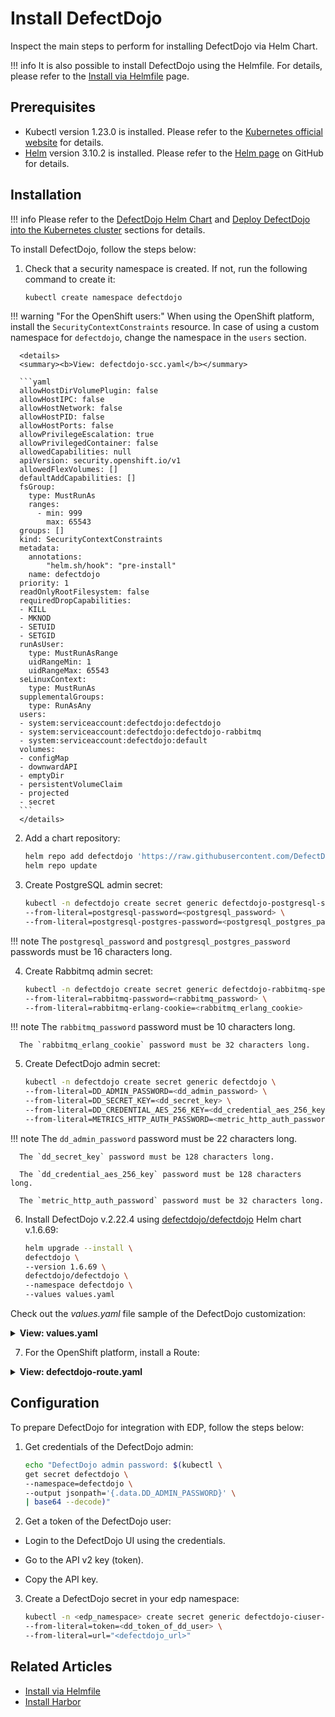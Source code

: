 # Install DefectDojo

Inspect the main steps to perform for installing DefectDojo via Helm Chart.

!!! info
    It is also possible to install DefectDojo using the Helmfile. For details, please refer to the [Install via Helmfile](./install-via-helmfile.md##deploy-defectdojo) page.

## Prerequisites

* Kubectl version 1.23.0 is installed. Please refer to the [Kubernetes official website](https://v1-23.docs.kubernetes.io/releases/download/) for details.
* [Helm](https://helm.sh) version 3.10.2 is installed. Please refer to the [Helm page](https://github.com/helm/helm/releases/tag/v3.10.2) on GitHub for details.

## Installation

!!! info
    Please refer to the [DefectDojo Helm Chart](https://github.com/DefectDojo/django-DefectDojo/tree/master/helm/defectdojo)
    and [Deploy DefectDojo into the Kubernetes cluster](https://github.com/DefectDojo/django-DefectDojo/blob/dev/readme-docs/KUBERNETES.md)
    sections for details.

To install DefectDojo, follow the steps below:

1. Check that a security namespace is created. If not, run the following command to create it:

   ```bash
   kubectl create namespace defectdojo
   ```

  !!! warning "For the OpenShift users:"
      When using the OpenShift platform, install the `SecurityContextConstraints` resource. In case of using a custom namespace for `defectdojo`, change the namespace in the `users` section.<br>

      <details>
      <summary><b>View: defectdojo-scc.yaml</b></summary>

      ```yaml
      allowHostDirVolumePlugin: false
      allowHostIPC: false
      allowHostNetwork: false
      allowHostPID: false
      allowHostPorts: false
      allowPrivilegeEscalation: true
      allowPrivilegedContainer: false
      allowedCapabilities: null
      apiVersion: security.openshift.io/v1
      allowedFlexVolumes: []
      defaultAddCapabilities: []
      fsGroup:
        type: MustRunAs
        ranges:
          - min: 999
            max: 65543
      groups: []
      kind: SecurityContextConstraints
      metadata:
        annotations:
            "helm.sh/hook": "pre-install"
        name: defectdojo
      priority: 1
      readOnlyRootFilesystem: false
      requiredDropCapabilities:
      - KILL
      - MKNOD
      - SETUID
      - SETGID
      runAsUser:
        type: MustRunAsRange
        uidRangeMin: 1
        uidRangeMax: 65543
      seLinuxContext:
        type: MustRunAs
      supplementalGroups:
        type: RunAsAny
      users:
      - system:serviceaccount:defectdojo:defectdojo
      - system:serviceaccount:defectdojo:defectdojo-rabbitmq
      - system:serviceaccount:defectdojo:default
      volumes:
      - configMap
      - downwardAPI
      - emptyDir
      - persistentVolumeClaim
      - projected
      - secret
      ```
      </details>

2. Add a chart repository:

   ```bash
   helm repo add defectdojo 'https://raw.githubusercontent.com/DefectDojo/django-DefectDojo/helm-charts'
   helm repo update
   ```

3. Create PostgreSQL admin secret:

   ```bash
   kubectl -n defectdojo create secret generic defectdojo-postgresql-specific \
   --from-literal=postgresql-password=<postgresql_password> \
   --from-literal=postgresql-postgres-password=<postgresql_postgres_password>
   ```

  !!! note
      The `postgresql_password` and `postgresql_postgres_password` passwords must be 16 characters long.

4. Create Rabbitmq admin secret:

   ```bash
   kubectl -n defectdojo create secret generic defectdojo-rabbitmq-specific \
   --from-literal=rabbitmq-password=<rabbitmq_password> \
   --from-literal=rabbitmq-erlang-cookie=<rabbitmq_erlang_cookie>
   ```

  !!! note
      The `rabbitmq_password` password must be 10 characters long.

      The `rabbitmq_erlang_cookie` password must be 32 characters long.

5. Create DefectDojo admin secret:

   ```bash
   kubectl -n defectdojo create secret generic defectdojo \
   --from-literal=DD_ADMIN_PASSWORD=<dd_admin_password> \
   --from-literal=DD_SECRET_KEY=<dd_secret_key> \
   --from-literal=DD_CREDENTIAL_AES_256_KEY=<dd_credential_aes_256_key> \
   --from-literal=METRICS_HTTP_AUTH_PASSWORD=<metric_http_auth_password>
   ```

  !!! note
      The `dd_admin_password` password must be 22 characters long.

      The `dd_secret_key` password must be 128 characters long.

      The `dd_credential_aes_256_key` password must be 128 characters long.

      The `metric_http_auth_password` password must be 32 characters long.


6. Install DefectDojo v.2.22.4 using [defectdojo/defectdojo](https://github.com/DefectDojo/django-DefectDojo/tree/master/helm/defectdojo) Helm chart v.1.6.69:

   ```bash
   helm upgrade --install \
   defectdojo \
   --version 1.6.69 \
   defectdojo/defectdojo \
   --namespace defectdojo \
   --values values.yaml
   ```

  Check out the *values.yaml* file sample of the DefectDojo customization:

  <details>
  <summary><b>View: values.yaml</b></summary>

```yaml
tag: 2.22.4
fullnameOverride: defectdojo
host: defectdojo.<ROOT_DOMAIN>
site_url: https://defectdojo.<ROOT_DOMAIN>
alternativeHosts:
  - defectdojo-django.defectdojo

initializer:
  # should be false after initial installation was performed
  run: true
django:
  ingress:
    enabled: true # change to 'false' for OpenShift
    activateTLS: false
  uwsgi:
    livenessProbe:
      # Enable liveness checks on uwsgi container. Those values are use on nginx readiness checks as well.
      # default value is 120, so in our case 20 is just fine
      initialDelaySeconds: 20
```

  </details>

7. For the OpenShift platform, install a Route:

  <details>
  <summary><b>View: defectdojo-route.yaml</b></summary>

  ```yaml
  kind: Route
  apiVersion: route.openshift.io/v1
  metadata:
    name: defectdojo
    namespace: defectdojo
  spec:
    host: defectdojo.<ROOT_DOMAIN>
    path: /
    tls:
      insecureEdgeTerminationPolicy: Redirect
      termination: edge
    to:
      kind: Service
      name: defectdojo-django
    port:
      targetPort: http
    wildcardPolicy: None

  ```
  </details>

## Configuration

To prepare DefectDojo for integration with EDP, follow the steps below:

1. Get credentials of the DefectDojo admin:

   ```bash
   echo "DefectDojo admin password: $(kubectl \
   get secret defectdojo \
   --namespace=defectdojo \
   --output jsonpath='{.data.DD_ADMIN_PASSWORD}' \
   | base64 --decode)"
   ```

2. Get a token of the DefectDojo user:

  * Login to the DefectDojo UI using the credentials.

  * Go to the API v2 key (token).

  * Copy the API key.

3. Create a DefectDojo secret in your edp namespace:

   ```bash
   kubectl -n <edp_namespace> create secret generic defectdojo-ciuser-token \
   --from-literal=token=<dd_token_of_dd_user> \
   --from-literal=url="<defectdojo_url>"
   ```

## Related Articles

* [Install via Helmfile](install-via-helmfile.md)
* [Install Harbor](install-harbor.md)